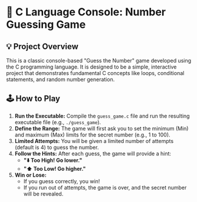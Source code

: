 # 🔢 C Language Console: Number Guessing Game

## 💡 Project Overview
This is a classic console-based "Guess the Number" game developed using the C programming language. It is designed to be a simple, interactive project that demonstrates fundamental C concepts like loops, conditional statements, and random number generation.

## 🕹️ How to Play

1.  **Run the Executable:** Compile the `guess_game.c` file and run the resulting executable file (e.g., `./guess_game`).
2.  **Define the Range:** The game will first ask you to set the minimum (Min) and maximum (Max) limits for the secret number (e.g., 1 to 100).
3.  **Limited Attempts:** You will be given a limited number of attempts (default is 4) to guess the number.
4.  **Follow the Hints:** After each guess, the game will provide a hint:
    * **"⬇️ Too High! Go lower."**
    * **"⬆️ Too Low! Go higher."**
5.  **Win or Lose:**
    * If you guess correctly, you win!
    * If you run out of attempts, the game is over, and the secret number will be revealed.